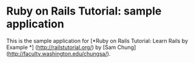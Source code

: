 # Ruby on Rails Tutorial: sample application

This is the sample application for
[*Ruby on Rails Tutorial: Learn Rails by Example *] (http://railstutorial.org/)
by [Sam Chung] (http://faculty.washington.edu/chungsa/).
